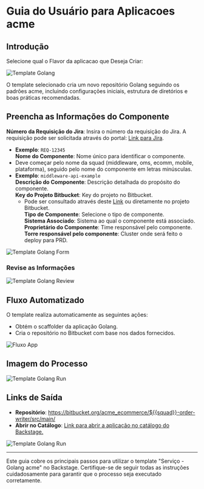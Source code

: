 # Guia do Usuário para Aplicacoes acme

## Introdução
Selecione qual o Flavor da aplicacao que Deseja Criar:

![Template Golang](./images/templates_golang_demo.png)


O template selecionado cria um novo repositório Golang seguindo os padrões acme, incluindo configurações iniciais, estrutura de diretórios e boas práticas recomendadas.

## Preencha as Informações do Componente

**Número da Requisição do Jira**: Insira o número da requisição do Jira. A requisição pode ser solicitada através do portal: [Link para Jira](https://acmebr.atlassian.net/servicedesk/customer/portals).  
  - **Exemplo**: `REQ-12345`  
**Nome do Componente**: Nome único para identificar o componente.  
  - Deve começar pelo nome da squad (middleware, oms, ecomm, mobile, plataforma), seguido pelo nome do componente em letras minúsculas.  
  - **Exemplo**: `middleware-api-example`  
**Descrição do Componente**: Descrição detalhada do propósito do componente.  
**Key do Projeto Bitbucket**: Key do projeto no Bitbucket.  
    - Pode ser consultado através deste [Link](https://engineering-app.cloud.acme.com.br/app/inventory-gcp/bitbucket-6581f4641e52220ca9f7baa0?branch=master) ou diretamente no projeto Bitbucket.  
**Tipo de Componente**: Selecione o tipo de componente.  
**Sistema Associado**: Sistema ao qual o componente está associado.    
**Proprietário do Componente**: Time responsável pelo componente.  
**Torre responsável pelo componente**: Cluster onde será feito o deploy para PRD.  

![Template Golang Form](./images/templates_golang_demo_1.png)

### Revise as Informações

![Template Golang Review](./images/templates_golang_demo_2.png)

## Fluxo Automatizado

O template realiza automaticamente as seguintes ações:

- Obtém o scaffolder da aplicação Golang.
- Cria o repositório no Bitbucket com base nos dados fornecidos.

![Fluxo App](./images/criar_novo_repo.png)

## Imagem do Processo

![Template Golang Run](./images/templates_golang_demo_run.png)

## Links de Saída

- **Repositório**: https://bitbucket.org/acme_ecommerce/${{squad}}-order-writer/src/main/
- **Abrir no Catálogo**: [Link para abrir a aplicação no catálogo do Backstage.](https://backstage.cloud.acme.com.br/catalog?filters%5Bkind%5D=component&filters%5Buser%5D=owned)

![Template Golang Run](./images/templates_golang_demo_repo.png)

---

Este guia cobre os principais passos para utilizar o template "Serviço - Golang acme" no Backstage. Certifique-se de seguir todas as instruções cuidadosamente para garantir que o processo seja executado corretamente.
